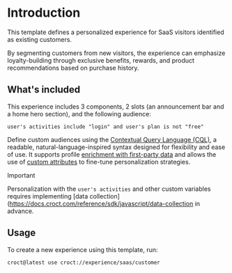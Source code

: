 # Introduction

This template defines a personalized experience for SaaS visitors identified as existing customers.

By segmenting customers from new visitors, the experience can emphasize loyalty-building through exclusive benefits, rewards, and product recommendations based on purchase history.

## What's included

This experience includes 3 components, 2 slots (an announcement bar and a home hero section), and the following audience:

```cql
user's activities include "login" and user's plan is not "free"
```

Define custom audiences using the [Contextual Query Language (CQL)](https://docs.croct.com/reference/cql/introduction), a readable, natural-language-inspired syntax designed for flexibility and ease of use. It supports profile [enrichment with first-party data](https://docs.croct.com/reference/sdk/javascript/data-collection) and allows the use of [custom attributes](https://docs.croct.com/reference/cql/data-types/user) to fine-tune personalization strategies. 

> [!IMPORTANT]
> Personalization with the `user's activities` and other custom variables requires implementing [data collection](https://docs.croct.com/reference/sdk/javascript/data-collection in advance.

## Usage

To create a new experience using this template, run:

```js-pm
croct@latest use croct://experience/saas/customer
```
